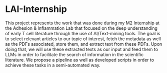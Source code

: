 # LAI-Internship

This project represents the work that was done during my M2 Internship at the Adhesion & Inflammation Lab that focused on the deep understanding of early T cell literature through the use of AI/Text-mining tools.
The goal is to select relevant articles to our topic of interest, fetch the metadata as well as the PDFs associated, store them, and extract text from these PDFs. Upon doing that, we will use these extracted texts as our input and feed them to LLMs in order to facilitate the search of information in the scientific literature. 
We propose a pipeline as well as developed scripts in order to achieve these tasks in a semi-automated way.

